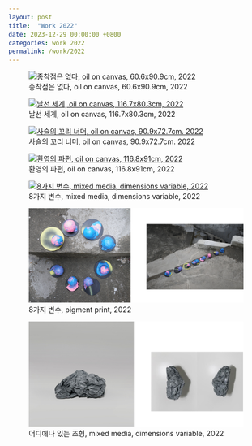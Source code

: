 ```yaml
---
layout: post
title:  "Work 2022"
date: 2023-12-29 00:00:00 +0800
categories: work 2022
permalink: /work/2022
---
```


<figure class="work">
  <a href="assets/img/work/2022/1.jpg" data-lightbox="work-2022" data-title="종착점은 없다, oil on canvas, 60.6x90.9cm, 2022">
    <img src="assets/img/work/2022/1.jpg" alt="종착점은 없다, oil on canvas, 60.6x90.9cm, 2022" title="종착점은 없다, oil on canvas, 60.6x90.9cm, 2022">
  </a>
  <figcaption>종착점은 없다, oil on canvas, 60.6x90.9cm, 2022</figcaption>
</figure>

<figure class="work">
  <a href="assets/img/work/2022/2.jpg" data-lightbox="work-2022" data-title="날선 세계, oil on canvas, 116.7x80.3cm, 2022">
    <img src="assets/img/work/2022/2.jpg" alt="날선 세계, oil on canvas, 116.7x80.3cm, 2022" title="날선 세계, oil on canvas, 116.7x80.3cm, 2022">
  </a>
  <figcaption>날선 세계, oil on canvas, 116.7x80.3cm, 2022</figcaption>
</figure>

<figure class="work">
  <a href="assets/img/work/2022/3.jpg" data-lightbox="work-2022" data-title="사슬의 꼬리 너머, oil on canvas, 90.9x72.7cm. 2022">
    <img src="assets/img/work/2022/3.jpg" alt="사슬의 꼬리 너머, oil on canvas, 90.9x72.7cm. 2022" title="사슬의 꼬리 너머, oil on canvas, 90.9x72.7cm. 2022">
  </a>
  <figcaption>사슬의 꼬리 너머, oil on canvas, 90.9x72.7cm. 2022</figcaption>
</figure>

<figure class="work">
  <a href="assets/img/work/2022/4.jpg" data-lightbox="work-2022" data-title="환영의 파편, oil on canvas, 116.8x91cm, 2022">
    <img src="assets/img/work/2022/4.jpg" alt="환영의 파편, oil on canvas, 116.8x91cm, 2022" title="환영의 파편, oil on canvas, 116.8x91cm, 2022">
  </a>
  <figcaption>환영의 파편, oil on canvas, 116.8x91cm, 2022</figcaption>
</figure>

<figure class="work">
  <a href="assets/img/work/2022/5.jpg" data-lightbox="work-2022" data-title="8가지 변수, mixed media, dimensions variable, 2022">
    <img src="assets/img/work/2022/5.jpg" alt="8가지 변수, mixed media, dimensions variable, 2022" title="8가지 변수, mixed media, dimensions variable, 2022">
  </a>
  <figcaption>8가지 변수, mixed media, dimensions variable, 2022</figcaption>
</figure>

<figure class="work">
  <a href="assets/img/work/2022/6.jpg" data-lightbox="work-2022" data-title="8가지 변수, pigment print, 2022">
    <img src="assets/img/work/2022/6.jpg" alt="8가지 변수, pigment print, 2022" title="8가지 변수, pigment print, 2022">
  </a>
  <figcaption>8가지 변수, pigment print, 2022</figcaption>
</figure>

<figure class="work">
  <a href="assets/img/work/2022/7.jpg" data-lightbox="work-2022" data-title="어디에나 있는 조형, mixed media, dimensions variable, 2022">
    <img src="assets/img/work/2022/7.jpg" alt="어디에나 있는 조형, mixed media, dimensions variable, 2022" title="어디에나 있는 조형, mixed media, dimensions variable, 2022">
  </a>
  <figcaption>어디에나 있는 조형, mixed media, dimensions variable, 2022</figcaption>
</figure>